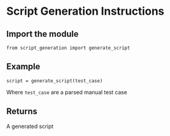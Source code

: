 # Script Generation Instructions

## Import the module
```from script_generation import generate_script```

## Example

```script = generate_script(test_case)```

Where ```test_case``` are a parsed manual test case

## Returns
A generated script